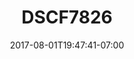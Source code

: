 ---
title: DSCF7826
date: 2017-08-01T19:47:41-07:00
draft: false
location: Cave Junction, OR
img_url: https://d17enza3bfujl8.cloudfront.net/DSCF7826.jpg
original_fn: ""
tags:
- Cave Junction, OR
- wildlife

---